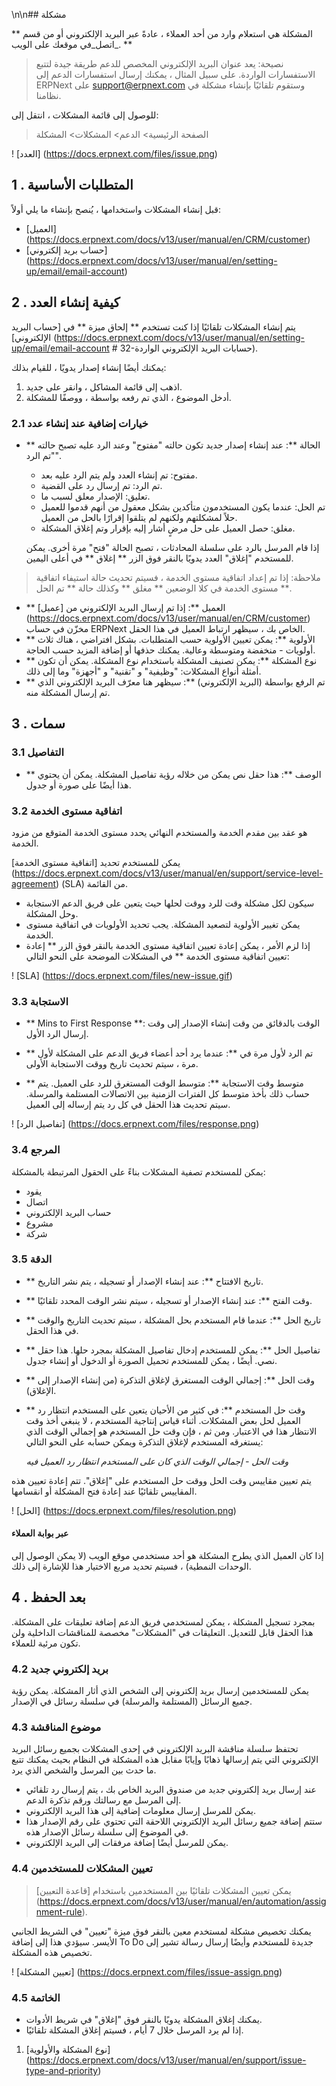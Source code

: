 \n\n## مشكلة

** المشكلة هي استعلام وارد من أحد العملاء ، عادةً عبر البريد الإلكتروني أو من قسم _اتصل_في موقعك على الويب. **

> نصيحة: يعد عنوان البريد الإلكتروني المخصص للدعم طريقة جيدة لتتبع الاستفسارات الواردة. على سبيل المثال ، يمكنك إرسال استفسارات الدعم إلى ERPNext على support@erpnext.com وستقوم تلقائيًا بإنشاء مشكلة في نظامنا.

للوصول إلى قائمة المشكلات ، انتقل إلى:

> الصفحة الرئيسية> الدعم> المشكلات> المشكلة

! [العدد] (https://docs.erpnext.com/files/issue.png)

## 1 \. المتطلبات الأساسية

قبل إنشاء المشكلات واستخدامها ، يُنصح بإنشاء ما يلي أولاً:

* [العميل] (https://docs.erpnext.com/docs/v13/user/manual/en/CRM/customer)
* [حساب بريد إلكتروني] (https://docs.erpnext.com/docs/v13/user/manual/en/setting-up/email/email-account)

## 2 \. كيفية إنشاء العدد

يتم إنشاء المشكلات تلقائيًا إذا كنت تستخدم ** إلحاق ميزة ** في [حساب البريد الإلكتروني] (https://docs.erpnext.com/docs/v13/user/manual/en/setting-up/email/email-account # 32-حسابات البريد الإلكتروني الواردة).

يمكنك أيضًا إنشاء إصدار يدويًا ، للقيام بذلك:

1. اذهب إلى قائمة المشاكل ، وانقر على جديد.
2. أدخل الموضوع ، الذي تم رفعه بواسطة ، ووصفًا للمشكلة.

### 2.1 خيارات إضافية عند إنشاء عدد

* ** الحالة **: عند إنشاء إصدار جديد تكون حالته "مفتوح" وعند الرد عليه تصبح حالته "تم الرد".
    
    * مفتوح: تم إنشاء العدد ولم يتم الرد عليه بعد.
    * تم الرد: تم إرسال رد على القضية.
    * تعليق: الإصدار معلق لسبب ما.
    * تم الحل: عندما يكون المستخدمون متأكدين بشكل معقول من أنهم قدموا للعميل حلاً لمشكلتهم ولكنهم لم يتلقوا إقرارًا بالحل من العميل.
    * مغلق: حصل العميل على حل مرضٍ أشار إليه بإقرار وتم إغلاق المشكلة.
    
    إذا قام المرسل بالرد على سلسلة المحادثات ، تصبح الحالة "فتح" مرة أخرى. يمكن للمستخدم "إغلاق" العدد يدويًا بالنقر فوق الزر ** إغلاق ** في أعلى اليمين.
    

> ملاحظة: إذا تم إعداد اتفاقية مستوى الخدمة ، فسيتم تحديث حالة استيفاء اتفاقية مستوى الخدمة في كلا الوضعين ** مغلق ** وكذلك حالة ** تم الحل **.

* ** العميل **: إذا تم إرسال البريد الإلكتروني من [عميل] (https://docs.erpnext.com/docs/v13/user/manual/en/CRM/customer) مخزّن في حساب ERPNext الخاص بك ، سيظهر ارتباط العميل في هذا الحقل.
* ** الأولوية **: يمكن تعيين الأولوية حسب المتطلبات. بشكل افتراضي ، هناك ثلاث أولويات - منخفضة ومتوسطة وعالية. يمكنك حذفها أو إضافة المزيد حسب الحاجة.
* ** نوع المشكلة **: يمكن تصنيف المشكلة باستخدام نوع المشكلة. يمكن أن تكون أمثلة أنواع المشكلات: "وظيفية" و "تقنية" و "أجهزة" وما إلى ذلك.
* ** تم الرفع بواسطة (البريد الإلكتروني) **: سيظهر هنا معرّف البريد الإلكتروني الذي تم إرسال المشكلة منه.

## 3 \. سمات

### 3.1 التفاصيل

* ** الوصف **: هذا حقل نص يمكن من خلاله رؤية تفاصيل المشكلة. يمكن أن يحتوي هذا أيضًا على صورة أو جدول.

### 3.2 اتفاقية مستوى الخدمة

هو عقد بين مقدم الخدمة والمستخدم النهائي يحدد مستوى الخدمة المتوقع من مزود الخدمة.

يمكن للمستخدم تحديد [اتفاقية مستوى الخدمة] (https://docs.erpnext.com/docs/v13/user/manual/en/support/service-level-agreement) (SLA) من القائمة.

* سيكون لكل مشكلة وقت للرد ووقت لحلها حيث يتعين على فريق الدعم الاستجابة وحل المشكلة.
* يمكن تغيير الأولوية لتصعيد المشكلة. يجب تحديد الأولويات في اتفاقية مستوى الخدمة.
* إذا لزم الأمر ، يمكن إعادة تعيين اتفاقية مستوى الخدمة بالنقر فوق الزر ** إعادة تعيين اتفاقية مستوى الخدمة ** في المشكلات الموضحة على النحو التالي:

! [SLA] (https://docs.erpnext.com/files/new-issue.gif)

### 3.3 الاستجابة

* ** Mins to First Response **: الوقت بالدقائق من وقت إنشاء الإصدار إلى وقت إرسال الرد الأول.
    
* ** تم الرد لأول مرة في **: عندما يرد أحد أعضاء فريق الدعم على المشكلة لأول مرة ، سيتم تحديث تاريخ ووقت الاستجابة الأولى.
    
* ** متوسط ​​وقت الاستجابة **: متوسط ​​الوقت المستغرق للرد على العميل. يتم حساب ذلك بأخذ متوسط ​​كل الفترات الزمنية بين الاتصالات المستلمة والمرسلة. سيتم تحديث هذا الحقل في كل رد يتم إرساله إلى العميل.
    

! [تفاصيل الرد] (https://docs.erpnext.com/files/response.png)

### 3.4 المرجع

يمكن للمستخدم تصفية المشكلات بناءً على الحقول المرتبطة بالمشكلة:

*   يقود
*   اتصال
*   حساب البريد الإلكتروني
*   مشروع
*   شركة

### 3.5 الدقة

* ** تاريخ الافتتاح **: عند إنشاء الإصدار أو تسجيله ، يتم نشر التاريخ.
* ** وقت الفتح **: عند إنشاء الإصدار أو تسجيله ، سيتم نشر الوقت المحدد تلقائيًا.
* ** تاريخ الحل **: عندما قام المستخدم بحل المشكلة ، سيتم تحديث التاريخ والوقت في هذا الحقل.
* ** تفاصيل الحل **: يمكن للمستخدم إدخال تفاصيل المشكلة بمجرد حلها. هذا حقل نصي. أيضًا ، يمكن للمستخدم تحميل الصورة أو الدخول أو إنشاء جدول.
* ** وقت الحل **: إجمالي الوقت المستغرق لإغلاق التذكرة (من إنشاء الإصدار إلى الإغلاق).
* ** وقت حل المستخدم **: في كثير من الأحيان يتعين على المستخدم انتظار رد العميل لحل بعض المشكلات. أثناء قياس إنتاجية المستخدم ، لا ينبغي أخذ وقت الانتظار هذا في الاعتبار. ومن ثم ، فإن وقت حل المستخدم هو إجمالي الوقت الذي يستغرقه المستخدم لإغلاق التذكرة ويمكن حسابه على النحو التالي:
    
    _وقت الحل - إجمالي الوقت الذي كان على المستخدم انتظار رد العميل فيه_
    

يتم تعيين مقاييس وقت الحل ووقت حل المستخدم على "إغلاق". تتم إعادة تعيين هذه المقاييس تلقائيًا عند إعادة فتح المشكلة أو انقسامها.

! [الحل] (https://docs.erpnext.com/files/resolution.png)

#### عبر بوابة العملاء

إذا كان العميل الذي يطرح المشكلة هو أحد مستخدمي موقع الويب (لا يمكن الوصول إلى الوحدات النمطية) ، فسيتم تحديد مربع الاختيار هذا للإشارة إلى ذلك.

## 4 \. بعد الحفظ

بمجرد تسجيل المشكلة ، يمكن لمستخدمي فريق الدعم إضافة تعليقات على المشكلة. هذا الحقل قابل للتعديل. التعليقات في "المشكلات" مخصصة للمناقشات الداخلية ولن تكون مرئية للعملاء.

### 4.2 بريد إلكتروني جديد

يمكن للمستخدمين إرسال بريد إلكتروني إلى الشخص الذي أثار المشكلة. يمكن رؤية جميع الرسائل (المستلمة والمرسلة) في سلسلة رسائل في الإصدار.

### 4.3 موضوع المناقشة

تحتفظ سلسلة مناقشة البريد الإلكتروني في إحدى المشكلات بجميع رسائل البريد الإلكتروني التي يتم إرسالها ذهابًا وإيابًا مقابل هذه المشكلة في النظام بحيث يمكنك تتبع ما حدث بين المرسل والشخص الذي يرد.

* عند إرسال بريد إلكتروني جديد من صندوق البريد الخاص بك ، يتم إرسال رد تلقائي إلى المرسل مع رسالتك ورقم تذكرة الدعم.
* يمكن للمرسل إرسال معلومات إضافية إلى هذا البريد الإلكتروني.
* ستتم إضافة جميع رسائل البريد الإلكتروني اللاحقة التي تحتوي على رقم الإصدار هذا في الموضوع إلى سلسلة رسائل الإصدار هذه.
* يمكن للمرسل أيضًا إضافة مرفقات إلى البريد الإلكتروني.

### 4.4 تعيين المشكلات للمستخدمين

> يمكن تعيين المشكلات تلقائيًا بين المستخدمين باستخدام [قاعدة التعيين] (https://docs.erpnext.com/docs/v13/user/manual/en/automation/assignment-rule).

يمكنك تخصيص مشكلة لمستخدم معين بالنقر فوق ميزة "تعيين" في الشريط الجانبي الأيسر. سيؤدي هذا إلى إضافة To Do جديدة للمستخدم وأيضًا إرسال رسالة تشير إلى تخصيص هذه المشكلة.

! [تعيين المشكلة] (https://docs.erpnext.com/files/issue-assign.png)

### 4.5 الخاتمة

* يمكنك إغلاق المشكلة يدويًا بالنقر فوق "إغلاق" في شريط الأدوات.
* إذا لم يرد المرسل خلال 7 أيام ، فسيتم إغلاق المشكلة تلقائيًا.

1. [نوع المشكلة والأولوية] (https://docs.erpnext.com/docs/v13/user/manual/en/support/issue-type-and-priority)